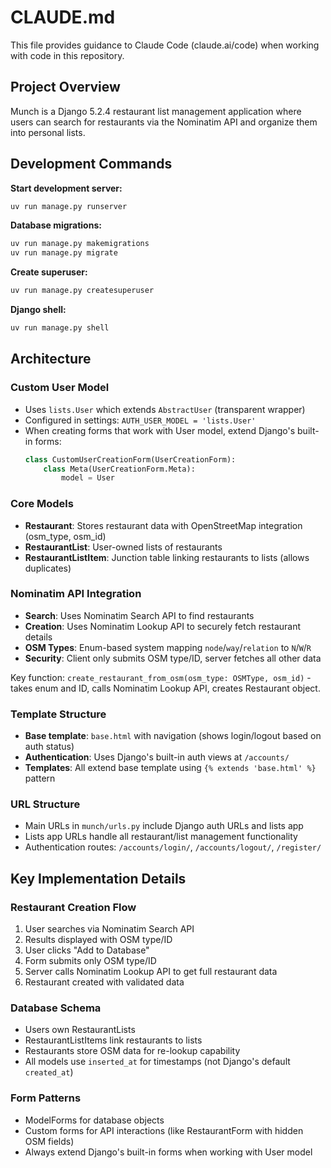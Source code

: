 # CLAUDE.md

This file provides guidance to Claude Code (claude.ai/code) when working with code in this repository.

## Project Overview

Munch is a Django 5.2.4 restaurant list management application where users can search for restaurants via the Nominatim API and organize them into personal lists.

## Development Commands

**Start development server:**
```bash
uv run manage.py runserver
```

**Database migrations:**
```bash
uv run manage.py makemigrations
uv run manage.py migrate
```

**Create superuser:**
```bash
uv run manage.py createsuperuser
```

**Django shell:**
```bash
uv run manage.py shell
```

## Architecture

### Custom User Model
- Uses `lists.User` which extends `AbstractUser` (transparent wrapper)
- Configured in settings: `AUTH_USER_MODEL = 'lists.User'`
- When creating forms that work with User model, extend Django's built-in forms:
  ```python
  class CustomUserCreationForm(UserCreationForm):
      class Meta(UserCreationForm.Meta):
          model = User
  ```

### Core Models
- **Restaurant**: Stores restaurant data with OpenStreetMap integration (osm_type, osm_id)
- **RestaurantList**: User-owned lists of restaurants
- **RestaurantListItem**: Junction table linking restaurants to lists (allows duplicates)

### Nominatim API Integration
- **Search**: Uses Nominatim Search API to find restaurants
- **Creation**: Uses Nominatim Lookup API to securely fetch restaurant details
- **OSM Types**: Enum-based system mapping `node`/`way`/`relation` to `N`/`W`/`R`
- **Security**: Client only submits OSM type/ID, server fetches all other data

Key function: `create_restaurant_from_osm(osm_type: OSMType, osm_id)` - takes enum and ID, calls Nominatim Lookup API, creates Restaurant object.

### Template Structure
- **Base template**: `base.html` with navigation (shows login/logout based on auth status)
- **Authentication**: Uses Django's built-in auth views at `/accounts/`
- **Templates**: All extend base template using `{% extends 'base.html' %}` pattern

### URL Structure
- Main URLs in `munch/urls.py` include Django auth URLs and lists app
- Lists app URLs handle all restaurant/list management functionality
- Authentication routes: `/accounts/login/`, `/accounts/logout/`, `/register/`

## Key Implementation Details

### Restaurant Creation Flow
1. User searches via Nominatim Search API
2. Results displayed with OSM type/ID
3. User clicks "Add to Database" 
4. Form submits only OSM type/ID
5. Server calls Nominatim Lookup API to get full restaurant data
6. Restaurant created with validated data

### Database Schema
- Users own RestaurantLists
- RestaurantListItems link restaurants to lists
- Restaurants store OSM data for re-lookup capability
- All models use `inserted_at` for timestamps (not Django's default `created_at`)

### Form Patterns
- ModelForms for database objects
- Custom forms for API interactions (like RestaurantForm with hidden OSM fields)
- Always extend Django's built-in forms when working with User model